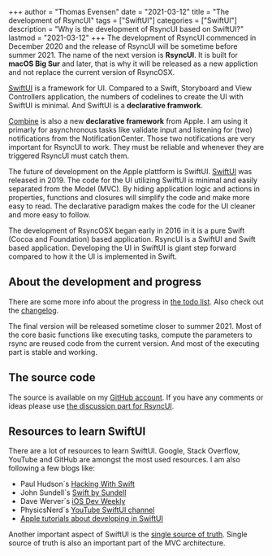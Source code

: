 +++
author = "Thomas Evensen"
date = "2021-03-12"
title =  "The development of RsyncUI"
tags = ["SwiftUI"]
categories = ["SwiftUI"]
description = "Why is the development of RsyncUI based on SwiftUI?"
lastmod = "2021-03-12"
+++
The development of RsyncUI commenced in December 2020 and the release of RsyncUI will be sometime before summer 2021. The name of the next version is **RsyncUI**. It is built for **macOS Big Sur** and later, that is why it will be released as a new appliction and not replace the current version of RsyncOSX.

[SwiftUI](https://developer.apple.com/documentation/swiftui/) is a framework for UI. Compared to a Swift, Storyboard and View Controllers application, the numbers of codelines to create the UI with SwiftUI is minimal. And SwiftUI is a **declarative framwork**.

[Combine](https://developer.apple.com/documentation/combine) is also a new **declarative framework** from Apple. I am using it primarly for asynchronous tasks like validate input and listening for (two) notifications from the NotificationCenter. Those two notifications are very important for RsyncUI to work. They must be reliable and whenever they are triggered RsyncUI must catch them.

The future of development on the Apple plattform is SwiftUI. [SwiftUI](https://en.wikipedia.org/wiki/Swift_(programming_language)) was released in 2019. The code for the UI utilizing SwiftUI is minimal and easily separated from the Model (MVC). By hiding application logic and actions in properties, functions and closures will simplify the code and make more easy to read. The declarative paradigm makes the code for the UI cleaner and more easy to follow.

The development of RsyncOSX began early in 2016 in it is a pure Swift (Cocoa and Foundation) based application. RsyncUI is a SwiftUI and Swift based application. Developing the UI in SwiftUI is giant step forward compared to how it the UI is implemented in Swift.

## About the development and progress

There are some more info about the progress in [the todo list](/post/todo/). Also check out the [changelog](/post/changelog/).

The final version will be released sometime closer to summer 2021. Most of the core basic functions like executing tasks, compute the parameters to rsync are reused code from the current version. And most of the executing part is stable and working.

## The source code

The source is available on my [GitHub account](https://github.com/rsyncOSX/RsyncUI). If you have any comments or ideas please use [the discussion part for RsyncUI](https://github.com/rsyncOSX/RsyncUI/discussions).

## Resources to learn SwiftUI

There are a lot of resources to learn SwiftUI. Google, Stack Overflow, YouTube and GitHub are amongst the most used resources. I am also following a few blogs like:

- Paul Hudson´s [Hacking With Swift](https://www.hackingwithswift.com/)
- John Sundell´s [Swift by Sundell](https://swiftbysundell.com/)
- Dave Werver´s [iOS Dev Weekly](https://iosdevweekly.com/)
- PhysicsNerd´s [YouTube SwiftUI channel](https://www.youtube.com/c/PhysicsNerdDev/featured)
- [Apple tutorials about developing in SwiftUI](https://developer.apple.com/tutorials/app-dev-training)

Another important aspect of SwiftUI is the [single source of truth](https://developer.apple.com/documentation/swiftui/managing-user-interface-state). Single source of truth is also an important part of the MVC architecture.

